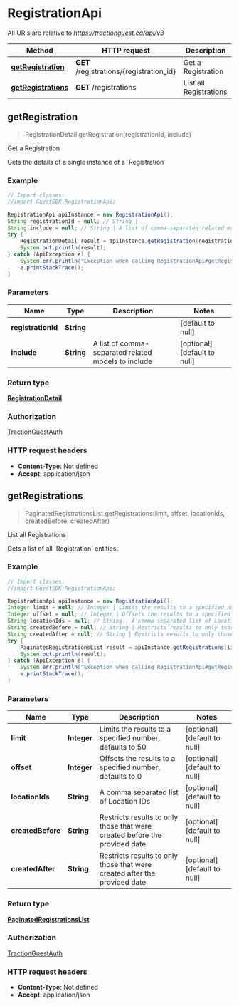 # RegistrationApi

All URIs are relative to *https://tractionguest.ca/api/v3*

Method | HTTP request | Description
------------- | ------------- | -------------
[**getRegistration**](RegistrationApi.md#getRegistration) | **GET** /registrations/{registration_id} | Get a Registration
[**getRegistrations**](RegistrationApi.md#getRegistrations) | **GET** /registrations | List all Registrations



## getRegistration

> RegistrationDetail getRegistration(registrationId, include)

Get a Registration

Gets the details of a single instance of a &#x60;Registration&#x60;

### Example

```java
// Import classes:
//import GuestSDK.RegistrationApi;

RegistrationApi apiInstance = new RegistrationApi();
String registrationId = null; // String | 
String include = null; // String | A list of comma-separated related models to include
try {
    RegistrationDetail result = apiInstance.getRegistration(registrationId, include);
    System.out.println(result);
} catch (ApiException e) {
    System.err.println("Exception when calling RegistrationApi#getRegistration");
    e.printStackTrace();
}
```

### Parameters


Name | Type | Description  | Notes
------------- | ------------- | ------------- | -------------
 **registrationId** | **String**|  | [default to null]
 **include** | **String**| A list of comma-separated related models to include | [optional] [default to null]

### Return type

[**RegistrationDetail**](RegistrationDetail.md)

### Authorization

[TractionGuestAuth](../README.md#TractionGuestAuth)

### HTTP request headers

- **Content-Type**: Not defined
- **Accept**: application/json


## getRegistrations

> PaginatedRegistrationsList getRegistrations(limit, offset, locationIds, createdBefore, createdAfter)

List all Registrations

Gets a list of all &#x60;Registration&#x60; entities.

### Example

```java
// Import classes:
//import GuestSDK.RegistrationApi;

RegistrationApi apiInstance = new RegistrationApi();
Integer limit = null; // Integer | Limits the results to a specified number, defaults to 50
Integer offset = null; // Integer | Offsets the results to a specified number, defaults to 0
String locationIds = null; // String | A comma separated list of Location IDs
String createdBefore = null; // String | Restricts results to only those that were created before the provided date
String createdAfter = null; // String | Restricts results to only those that were created after the provided date
try {
    PaginatedRegistrationsList result = apiInstance.getRegistrations(limit, offset, locationIds, createdBefore, createdAfter);
    System.out.println(result);
} catch (ApiException e) {
    System.err.println("Exception when calling RegistrationApi#getRegistrations");
    e.printStackTrace();
}
```

### Parameters


Name | Type | Description  | Notes
------------- | ------------- | ------------- | -------------
 **limit** | **Integer**| Limits the results to a specified number, defaults to 50 | [optional] [default to null]
 **offset** | **Integer**| Offsets the results to a specified number, defaults to 0 | [optional] [default to null]
 **locationIds** | **String**| A comma separated list of Location IDs | [optional] [default to null]
 **createdBefore** | **String**| Restricts results to only those that were created before the provided date | [optional] [default to null]
 **createdAfter** | **String**| Restricts results to only those that were created after the provided date | [optional] [default to null]

### Return type

[**PaginatedRegistrationsList**](PaginatedRegistrationsList.md)

### Authorization

[TractionGuestAuth](../README.md#TractionGuestAuth)

### HTTP request headers

- **Content-Type**: Not defined
- **Accept**: application/json

